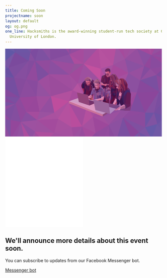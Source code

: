 ```yaml
---
title: Coming Soon
projectname: soon
layout: default
og: og.png
one_line: Hacksmiths is the award-winning student-run tech society at Goldsmiths,
  University of London.
---
```


<section class="cover imagebg height-auto text-center project-hero" data-gradient-bg="#4876BD,#5448BD,#8F48BD,#BD48B1">
  <div class="background-image-holder">
    <img alt="background" src="/assets/img/low-poly-people.png">
  </div>
  <div class="container pos-vertical-center">
    <div class="row">
      <div class="col-sm-9 col-md-8">
        <img src="/assets/img/logo-hacksmiths-icon-only-white.svg" alt="Hacksmiths Logo">
        <h1>We'll announce more details about this event soon.</h1>
        <p class="lead">You can subscribe to updates from our Facebook Messenger bot.</p>
        <a class="btn type--uppercase btn--primary" href="http://m.me/smithsbot" target="_blank">Messenger bot</a>
      </div>
    </div>
  </div>
</section>
